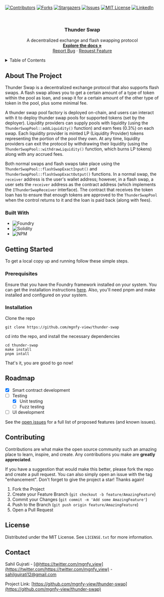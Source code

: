 <!--
*** Thanks for checking out the Best-README-Template. If you have a suggestion
*** that would make this better, please fork the repo and create a pull request
*** or simply open an issue with the tag "enhancement".
*** Don't forget to give the project a star!
*** Thanks again! Now go create something AMAZING! :D
-->


<!-- PROJECT SHIELDS -->
<!--
*** I'm using markdown "reference style" links for readability.
*** Reference links are enclosed in brackets [ ] instead of parentheses ( ).
*** See the bottom of this document for the declaration of the reference variables
*** for contributors-url, forks-url, etc. This is an optional, concise syntax you may use.
*** https://www.markdownguide.org/basic-syntax/#reference-style-links
-->
[![Contributors][contributors-shield]][contributors-url]
[![Forks][forks-shield]][forks-url]
[![Stargazers][stars-shield]][stars-url]
[![Issues][issues-shield]][issues-url]
[![MIT License][license-shield]][license-url]
[![LinkedIn][linkedin-shield]][linkedin-url]


<!-- PROJECT LOGO -->
<br />
<div align="center">
  <h3 align="center">Thunder Swap</h3>

  <p align="center">
    A decentralized exchange and flash swapping protocol
    <br />
    <a href="https://github.com/mgnfy-view/thunder-swap/blob/main/docs"><strong>Explore the docs »</strong></a>
    <br />
    <a href="https://github.com/mgnfy-view/thunder-swap/issues">Report Bug</a>
    ·
    <a href="https://github.com/mgnfy-view/thunder-swap/issues">Request Feature</a>
  </p>
</div>


<!-- TABLE OF CONTENTS -->
<details>
  <summary>Table of Contents</summary>
  <ol>
    <li>
      <a href="#about-the-project">About The Project</a>
      <ul>
        <li><a href="#built-with">Built With</a></li>
      </ul>
    </li>
    <li>
      <a href="#getting-started">Getting Started</a>
      <ul>
        <li><a href="#prerequisites">Prerequisites</a></li>
        <li><a href="#installation">Installation</a></li>
      </ul>
    </li>
    <li><a href="#roadmap">Roadmap</a></li>
    <li><a href="#contributing">Contributing</a></li>
    <li><a href="#license">License</a></li>
    <li><a href="#contact">Contact</a></li>
  </ol>
</details>


<!-- ABOUT THE PROJECT -->
## About The Project

Thunder Swap is a decentralized exchange protocol that also supports flash swaps. A flash swap allows you to get a certain amount of a type of token within the pool as loan, and swap it for a certain amount of the other type of token in the pool, plus some minimal fee.

A thunder swap pool factory is deployed on-chain, and users can interact with it to deploy thunder swap pools for supported tokens (set by the deployer). Liquidity providers can supply pools with liquidity (using the `ThunderSwapPool::addLiquidity()` function) and earn fees (0.3%) on each swap. Each liquidity provider is minted LP (Liquidity Provider) tokens representing the portion of the pool they own. At any time, liquidity providers can exit the protocol by withdrawing their liquidity (using the `ThunderSwapPool::withdrawLiquidity()` function, which burns LP tokens) along with any accrued fees.

Both normal swaps and flash swaps take place using the `ThunderSwapPool::flashSwapExactInput()` and `ThunderSwapPool::flashSwapExactOutput()` functions. In a normal swap, the `receiver` address is the user's wallet address; however, in a flash swap, a user sets the `receiver` address as the contract address (which implements the `IThunderSwapReceiver` interface). The contract that receives the token loan has to ensure that enough tokens are approved to the `ThunderSwapPool` when the control returns to it and the loan is paid back (along with fees).


### Built With

- ![Foundry](https://img.shields.io/badge/-FOUNDRY-%23323330.svg?style=for-the-badge)
- ![Solidity](https://img.shields.io/badge/Solidity-%23363636.svg?style=for-the-badge&logo=solidity&logoColor=white)
- ![NPM](https://img.shields.io/badge/NPM-%23CB3837.svg?style=for-the-badge&logo=npm&logoColor=white)


<!-- GETTING STARTED -->
## Getting Started

To get a local copy up and running follow these simple steps.

### Prerequisites

Ensure that you have the Foundry framework installed on your system. You can get the installation instructions [here](https://book.getfoundry.sh/getting-started/installation).
Also, you'll need pnpm and make installed and configured on your system.

### Installation

Clone the repo

```shell
git clone https://github.com/mgnfy-view/thunder-swap
```

cd into the repo, and install the necessary dependencies

```shell
cd thunder-swap
make install
pnpm intall
```

That's it, you are good to go now!


<!-- ROADMAP -->
## Roadmap

- [x] Smart contract development
- [ ] Testing
  - [x] Unit testing
  - [ ] Fuzz testing
- [ ] UI development

See the [open issues](https://github.com/mgnfy-view/thunder-swap/issues) for a full list of proposed features (and known issues).


<!-- CONTRIBUTING -->
## Contributing

Contributions are what make the open source community such an amazing place to learn, inspire, and create. Any contributions you make are **greatly appreciated**.

If you have a suggestion that would make this better, please fork the repo and create a pull request. You can also simply open an issue with the tag "enhancement".
Don't forget to give the project a star! Thanks again!

1. Fork the Project
2. Create your Feature Branch (`git checkout -b feature/AmazingFeature`)
3. Commit your Changes (`git commit -m 'Add some AmazingFeature'`)
4. Push to the Branch (`git push origin feature/AmazingFeature`)
5. Open a Pull Request


<!-- LICENSE -->
## License

Distributed under the MIT License. See `LICENSE.txt` for more information.


<!-- CONTACT -->
## Contact

Sahil Gujrati - [@https://twitter.com/mgnfy_view](https://twitter.com/https://twitter.com/mgnfy_view) - sahilgujrati12@gmail.com

Project Link: [https://github.com/mgnfy-view/thunder-swap](https://github.com/mgnfy-view/thunder-swap)


<!-- ACKNOWLEDGMENTS -->
<!-- ## Acknowledgments

* []()
* []()
* []() -->


<!-- MARKDOWN LINKS & IMAGES -->
<!-- https://www.markdownguide.org/basic-syntax/#reference-style-links -->
[contributors-shield]: https://img.shields.io/github/contributors/mgnfy-view/thunder-swap.svg?style=for-the-badge
[contributors-url]: https://github.com/mgnfy-view/thunder-swap/graphs/contributors
[forks-shield]: https://img.shields.io/github/forks/mgnfy-view/thunder-swap.svg?style=for-the-badge
[forks-url]: https://github.com/mgnfy-view/thunder-swap/network/members
[stars-shield]: https://img.shields.io/github/stars/mgnfy-view/thunder-swap.svg?style=for-the-badge
[stars-url]: https://github.com/mgnfy-view/thunder-swap/stargazers
[issues-shield]: https://img.shields.io/github/issues/mgnfy-view/thunder-swap.svg?style=for-the-badge
[issues-url]: https://github.com/mgnfy-view/thunder-swap/issues
[license-shield]: https://img.shields.io/github/license/mgnfy-view/thunder-swap.svg?style=for-the-badge
[license-url]: https://github.com/mgnfy-view/thunder-swap/blob/main/LICENSE.txt
[linkedin-shield]: https://img.shields.io/badge/-LinkedIn-black.svg?style=for-the-badge&logo=linkedin&colorB=555
[linkedin-url]: https://linkedin.com/in/sahil-gujrati-125ab0284